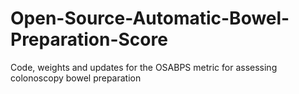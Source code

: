 # Open-Source-Automatic-Bowel-Preparation-Score
Code, weights and updates for the OSABPS metric for assessing colonoscopy bowel preparation
